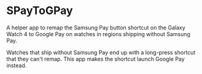SPayToGPay
============

A helper app to remap the Samsung Pay button shortcut on the
Galaxy Watch 4 to Google Pay on watches in regions shipping
without Samsung Pay.

Watches that ship without Samsung Pay end up with a long-press
shortcut that they can't remap. This app makes the shortcut
launch Google Pay instead.
